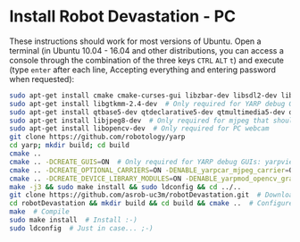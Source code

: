 # Install Robot Devastation - PC

These instructions should work for most versions of Ubuntu. Open a terminal (in Ubuntu 10.04 - 16.04 and other distributions, you can access a console through the combination of the three keys `CTRL` `ALT` `t`) and execute (type `enter` after each line, Accepting everything and entering password when requested):

```bash
sudo apt-get install cmake cmake-curses-gui libzbar-dev libsdl2-dev libsdl2-image-dev libsdl2-mixer-dev libsdl2-ttf-dev build-essential libace-dev git
sudo apt-get install libgtkmm-2.4-dev  # Only required for YARP debug GUIs: yarpview, gyarpmanager
sudo apt-get install qtbase5-dev qtdeclarative5-dev qtmultimedia5-dev qtdeclarative5-qtquick2-plugin qtdeclarative5-window-plugin qtdeclarative5-qtmultimedia-plugin qtdeclarative5-controls-plugin qtdeclarative5-dialogs-plugin libqt5svg5
sudo apt-get install libjpeg8-dev  # Only required for mjpeg that should improve video comms
sudo apt-get install libopencv-dev  # Only required for PC webcam
git clone https://github.com/robotology/yarp
cd yarp; mkdir build; cd build
cmake ..
cmake .. -DCREATE_GUIS=ON  # Only required for YARP debug GUIs: yarpview, gyarpmanager
cmake .. -DCREATE_OPTIONAL_CARRIERS=ON -DENABLE_yarpcar_mjpeg_carrier=ON  # Only required for mjpeg that should improve video comms
cmake .. -DCREATE_DEVICE_LIBRARY_MODULES=ON -DENABLE_yarpmod_opencv_grabber=ON  # Only required for PC webcam
make -j3 && sudo make install && sudo ldconfig && cd ../..
git clone https://github.com/asrob-uc3m/robotDevastation.git  # Download Robot Devastation
cd robotDevastation && mkdir build && cd build && cmake ..  # Configure Robot Devastation
make  # Compile
sudo make install  # Install :-)
sudo ldconfig  # Just in case... ;-)
```